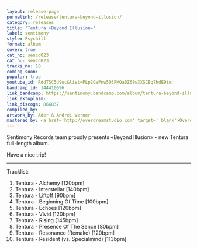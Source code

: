```yaml
---
layout: release-page
permalink: /release/tentura-beyond-illusion/
category: releases
title: 'Tentura «Beyond Illusion»'
label: sentimony
style: Psychill
format: album
cover: true
cat_no: sencd023
cat_nu: sencd023
tracks_no: 10
coming_soon: 
popular: true
youtube_id: RddTSC5d9uc&list=PLp2GaPnw5O3PMQaDZ68wXXSCBq7hdE9im
bandcamp_id: 144410096
link_bandcamp: https://sentimony.bandcamp.com/album/tentura-beyond-illusion
link_ektoplazm: 
link_discogs: 866837
compiled_by: 
artwork_by: Ader & Andrei Verner
mastered_by: <a href='http://overdreamstudio.com' target='_blank'>Overdream Studio</a>
---
```


Sentimony Records team proudly presents «Beyond Illusion» - new Tentura full-length album.

Have a nice trip!

---
Tracklist:

01. Tentura - Alchemy [120bpm]
02. Tentura - Interstellar [140bpm]
03. Tentura - Liftoff [90bpm]
04. Tentura - Beginning Of Time [100bpm]
05. Tentura - Echoes [120bpm]
06. Tentura - Vivid [120bpm]
07. Tentura - Rising [145bpm]
08. Tentura - Presence Of The Sence [80bpm]
09. Tentura - Resonance (Remake) [120bpm]
10. Tentura - Resident (vs. Specialmind) [113bpm]
